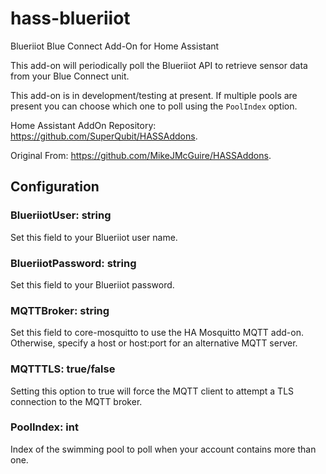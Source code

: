 # hass-blueriiot
Blueriiot Blue Connect Add-On for Home Assistant

This add-on will periodically poll the Blueriiot API to retrieve sensor data from your Blue Connect unit.

This add-on is in development/testing at present. If multiple pools are present you can choose which one to poll using the `PoolIndex` option.

Home Assistant AddOn Repository: https://github.com/SuperQubit/HASSAddons.

Original From: https://github.com/MikeJMcGuire/HASSAddons.

## Configuration
### BlueriiotUser: string
Set this field to your Blueriiot user name.

### BlueriiotPassword: string
Set this field to your Blueriiot password.

### MQTTBroker: string
Set this field to core-mosquitto to use the HA Mosquitto MQTT add-on. Otherwise, specify a host or host:port for an alternative MQTT server.

### MQTTTLS: true/false
Setting this option to true will force the MQTT client to attempt a TLS connection to the MQTT broker.

### PoolIndex: int
Index of the swimming pool to poll when your account contains more than one.

